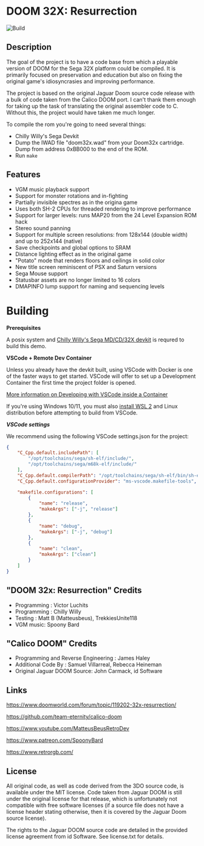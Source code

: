 # DOOM 32X: Resurrection

![Build](https://github.com/viciious/d32xr/workflows/Build/badge.svg)

## Description

The goal of the project is to have a code base from which a playable version of DOOM for the Sega 32X platform could be compiled.
It is primarily focused on preservation and education but also on fixing the original game's idiosyncrasies and improving performance.

The project is based on the original Jaguar Doom source code release with a bulk of code taken from the Calico DOOM port.
I can't thank them enough for taking up the task of translating the original assembler code to C. Without this, the project would have taken me much longer.

To compile the rom you're going to need several things:
- Chilly Willy's Sega Devkit
- Dump the IWAD file "doom32x.wad" from your Doom32x cartridge. Dump from address 0xBB000 to the end of the ROM.
- Run `make`

## Features
- VGM music playback support
- Support for monster rotations and in-fighting
- Partially invisible spectres as in the origina game
- Uses both SH-2 CPUs for threaded rendering to improve performance
- Support for larger levels: runs MAP20 from the 24 Level Expansion ROM hack
- Stereo sound panning
- Support for multiple screen resolutions: from 128x144 (double width) and up to 252x144 (native)
- Save checkpoints and global options to SRAM
- Distance lighting effect as in the original game
- "Potato" mode that renders floors and ceilings in solid color
- New title screen reminiscent of PSX and Saturn versions
- Sega Mouse support
- Statusbar assets are no longer limited to 16 colors
- DMAPINFO lump support for naming and sequencing levels

Building
============

**Prerequisites**

A posix system and [Chilly Willy's Sega MD/CD/32X devkit](https://github.com/viciious/32XDK/releases) is requred to build this demo.

**VSCode + Remote Dev Container**

Unless you already have the devkit built, using VSCode with Docker is one of the faster ways to get started. VSCode will offer to set up a Development Container the first time the project folder is opened.

[More information on Developing with VSCode inside a Container](https://code.visualstudio.com/docs/remote/containers)

If you're using Windows 10/11, you must also [install WSL 2](https://docs.docker.com/desktop/windows/wsl/) and Linux distribution before attempting to build from VSCode.

***VSCode settings***

We recommend using the following VSCode settings.json for the project:

```json
{
    "C_Cpp.default.includePath": [
        "/opt/toolchains/sega/sh-elf/include/",
        "/opt/toolchains/sega/m68k-elf/include/"
    ],
    "C_Cpp.default.compilerPath": "/opt/toolchains/sega/sh-elf/bin/sh-elf-gcc",
    "C_Cpp.default.configurationProvider": "ms-vscode.makefile-tools",

    "makefile.configurations": [
        {
            "name": "release",
            "makeArgs": ["-j", "release"]
        },
        {
            "name": "debug",
            "makeArgs": ["-j", "debug"]
        },
        {
            "name": "clean",
            "makeArgs": ["clean"]
        }
    ]
}
```

## "DOOM 32x: Resurrection" Credits
* Programming : Victor Luchits
* Programming : Chilly Willy
* Testing : Matt B (Matteusbeus), TrekkiesUnite118
* VGM music: Spoony Bard

## "Calico DOOM" Credits
* Programming and Reverse Engineering : James Haley
* Additional Code By : Samuel Villarreal, Rebecca Heineman
* Original Jaguar DOOM Source: John Carmack, id Software

## Links
https://www.doomworld.com/forum/topic/119202-32x-resurrection/

https://github.com/team-eternity/calico-doom

https://www.youtube.com/MatteusBeusRetroDev

https://www.patreon.com/SpoonyBard

https://www.retrorgb.com/

## License
All original code, as well as code derived from the 3DO source code, is
available under the MIT license. Code taken from Jaguar DOOM is still under the
original license for that release, which is unfortunately not compatible with
free software licenses (if a source file does not have a license header stating
otherwise, then it is covered by the Jaguar Doom source license).

The rights to the Jaguar DOOM source code are detailed in the provided license 
agreement from id Software. See license.txt for details.
